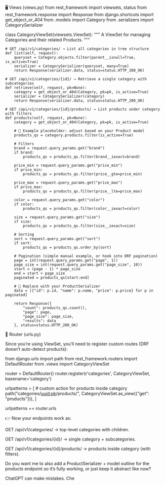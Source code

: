 🖥 Views (views.py)
from rest_framework import viewsets, status
from rest_framework.response import Response
from django.shortcuts import get_object_or_404
from .models import Category
from .serializers import CategorySerializer


class CategoryViewSet(viewsets.ViewSet):
    """
    A ViewSet for managing Categories and their related Products.
    """

    # GET /api/v1/categories/ → List all categories in tree structure
    def list(self, request):
        queryset = Category.objects.filter(parent__isnull=True, is_active=True)
        serializer = CategorySerializer(queryset, many=True)
        return Response(serializer.data, status=status.HTTP_200_OK)

    # GET /api/v1/categories/{id}/ → Retrieve a single category with subcategories
    def retrieve(self, request, pk=None):
        category = get_object_or_404(Category, pk=pk, is_active=True)
        serializer = CategorySerializer(category)
        return Response(serializer.data, status=status.HTTP_200_OK)

    # GET /api/v1/categories/{id}/products/ → List products under category with filters
    def products(self, request, pk=None):
        category = get_object_or_404(Category, pk=pk, is_active=True)

        # 🔹 Example placeholder: adjust based on your Product model
        products_qs = category.products.filter(is_active=True)

        # Filters
        brand = request.query_params.get("brand")
        if brand:
            products_qs = products_qs.filter(brand__iexact=brand)

        price_min = request.query_params.get("price_min")
        if price_min:
            products_qs = products_qs.filter(price__gte=price_min)

        price_max = request.query_params.get("price_max")
        if price_max:
            products_qs = products_qs.filter(price__lte=price_max)

        color = request.query_params.get("color")
        if color:
            products_qs = products_qs.filter(color__iexact=color)

        size = request.query_params.get("size")
        if size:
            products_qs = products_qs.filter(size__iexact=size)

        # Sorting
        sort = request.query_params.get("sort")
        if sort:
            products_qs = products_qs.order_by(sort)

        # Pagination (simple manual example, or hook into DRF pagination)
        page = int(request.query_params.get("page", 1))
        page_size = int(request.query_params.get("page_size", 10))
        start = (page - 1) * page_size
        end = start + page_size
        paginated = products_qs[start:end]

        # 🔹 Replace with your ProductSerializer
        data = [{"id": p.id, "name": p.name, "price": p.price} for p in paginated]

        return Response({
            "count": products_qs.count(),
            "page": page,
            "page_size": page_size,
            "results": data
        }, status=status.HTTP_200_OK)

🔗 Router (urls.py)

Since you’re using ViewSet, you’ll need to register custom routes (DRF doesn’t auto-detect products):

from django.urls import path
from rest_framework.routers import DefaultRouter
from .views import CategoryViewSet

router = DefaultRouter()
router.register(r'categories', CategoryViewSet, basename='category')

urlpatterns = [
    # custom action for products inside category
    path("categories/<uuid:pk>/products/", CategoryViewSet.as_view({"get": "products"})),
]

urlpatterns += router.urls


👉 Now your endpoints work as:

GET /api/v1/categories/ → top-level categories with children.

GET /api/v1/categories/{id}/ → single category + subcategories.

GET /api/v1/categories/{id}/products/ → products inside category (with filters).

Do you want me to also add a ProductSerializer + model outline for the products endpoint so it’s fully working, or just keep it abstract like now?

ChatGPT can make mistakes. Che